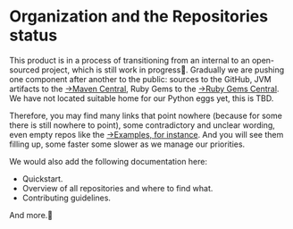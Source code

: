 # Organization and the Repositories status

This product is in a process of transitioning from an internal to an open-sourced project, which is still work in
progress:dizzy:. Gradually we are pushing one component after another to the public: sources to the GitHub, JVM
artifacts to the [&rarr;Maven Central](https://search.maven.org/#search%7Cga%7C1%7Ccom.github.ebaydatameta), Ruby Gems to the
[&rarr;Ruby Gems Central](https://rubygems.org). We have not located suitable home for our Python eggs yet, this is 
TBD.

Therefore, you may find many links that point nowhere (because for some there is still nowhere to point),
some contradictory and unclear wording, even empty repos like the [&rarr;Examples, for instance](https://github.com/eBayDataMeta/DataMeta-examples).
And you will see them filling up, some faster some slower as we manage our priorities.

We would also add the following documentation here:

* Quickstart.
* Overview of all repositories and where to find what.
* Contributing guidelines.

And more.:truck:
